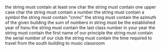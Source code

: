 the string must contain at least one char
the string must contain one upper case char
the string must contain a number
the string must contain a symbol
the string must contain "cnmc"
the string must contain the azimuth of the given building
the sum of numbers in string must be the established year of hsnu
the string must contain the last class number in your year
the string must contain the first name of our principle
the string must contain the serial number of our club
the string must contain the time required to travel from the south building to music classroom